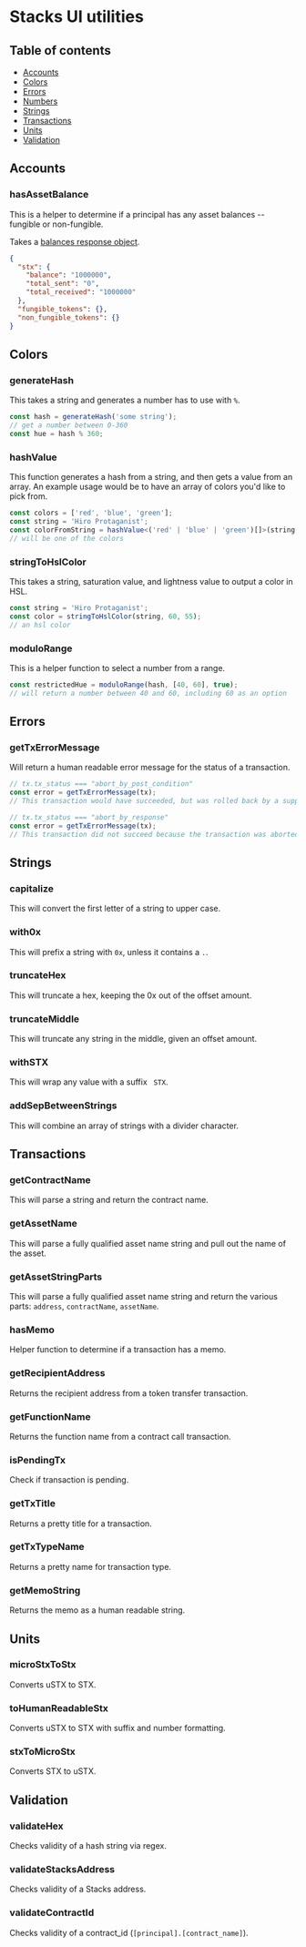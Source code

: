 # Stacks UI utilities

## Table of contents

- [Accounts](#accounts)
- [Colors](#colors)
- [Errors](#errors)
- [Numbers](#numbers)
- [Strings](#strings)
- [Transactions](#transactions)
- [Units](#units)
- [Validation](#validation)

## Accounts

### hasAssetBalance

This is a helper to determine if a principal has any asset balances -- fungible or non-fungible.

Takes a [balances response object](https://blockstack.github.io/stacks-blockchain-api/#operation/get_account_balance).

```json
{
  "stx": {
    "balance": "1000000",
    "total_sent": "0",
    "total_received": "1000000"
  },
  "fungible_tokens": {},
  "non_fungible_tokens": {}
}
```

## Colors

### generateHash

This takes a string and generates a number has to use with `%`.

```ts
const hash = generateHash('some string');
// get a number between 0-360
const hue = hash % 360;
```

### hashValue

This function generates a hash from a string, and then gets a value from an array. An example usage would be to have an array of colors you'd like to pick from.

```ts
const colors = ['red', 'blue', 'green'];
const string = 'Hiro Protaganist';
const colorFromString = hashValue<('red' | 'blue' | 'green')[]>(string, colors);
// will be one of the colors
```

### stringToHslColor

This takes a string, saturation value, and lightness value to output a color in HSL.

```ts
const string = 'Hiro Protaganist';
const color = stringToHslColor(string, 60, 55);
// an hsl color
```

### moduloRange

This is a helper function to select a number from a range.

```ts
const restrictedHue = moduloRange(hash, [40, 60], true);
// will return a number between 40 and 60, including 60 as an option
```

## Errors

### getTxErrorMessage

Will return a human readable error message for the status of a transaction.

```ts
// tx.tx_status === "abort_by_post_condition"
const error = getTxErrorMessage(tx);
// This transaction would have succeeded, but was rolled back by a supplied post-condition.

// tx.tx_status === "abort_by_response"
const error = getTxErrorMessage(tx);
// This transaction did not succeed because the transaction was aborted during its execution.
```

## Strings

### capitalize

This will convert the first letter of a string to upper case.

### with0x

This will prefix a string with `0x`, unless it contains a `.`.

### truncateHex

This will truncate a hex, keeping the 0x out of the offset amount.

### truncateMiddle

This will truncate any string in the middle, given an offset amount.

### withSTX

This will wrap any value with a suffix ` STX`.

### addSepBetweenStrings

This will combine an array of strings with a divider character.

## Transactions

### getContractName

This will parse a string and return the contract name.

### getAssetName

This will parse a fully qualified asset name string and pull out the name of the asset.

### getAssetStringParts

This will parse a fully qualified asset name string and return the various parts: `address`, `contractName`, `assetName`.

### hasMemo

Helper function to determine if a transaction has a memo.

### getRecipientAddress

Returns the recipient address from a token transfer transaction.

### getFunctionName

Returns the function name from a contract call transaction.

### isPendingTx

Check if transaction is pending.

### getTxTitle

Returns a pretty title for a transaction.

### getTxTypeName

Returns a pretty name for transaction type.

### getMemoString

Returns the memo as a human readable string.

## Units

### microStxToStx

Converts uSTX to STX.

### toHumanReadableStx

Converts uSTX to STX with suffix and number formatting.

### stxToMicroStx

Converts STX to uSTX.

## Validation

### validateHex

Checks validity of a hash string via regex.

### validateStacksAddress

Checks validity of a Stacks address.

### validateContractId

Checks validity of a contract_id (`[principal].[contract_name]`).
